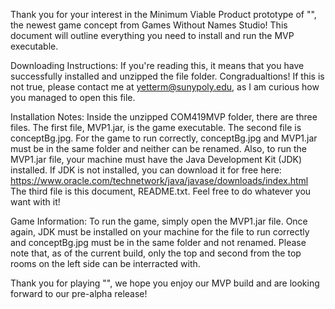 Thank you for your interest in the Minimum Viable Product prototype of "", the newest game concept from Games Without Names Studio! This document will outline everything you need to 
install and run the MVP executable.

Downloading Instructions: If you're reading this, it means that you have successfully installed and unzipped the file folder. Congradualtions! If this is not true, please contact me at
yetterm@sunypoly.edu, as I am curious how you managed to open this file. 

Installation Notes: Inside the unzipped COM419MVP folder, there are three files. The first file, MVP1.jar, is the game executable. The second file is conceptBg.jpg. For the game to
run correctly, conceptBg.jpg and MVP1.jar must be in the same folder and neither can be renamed. Also, to run the MVP1.jar file, your machine must have the Java Development Kit (JDK)
installed. If JDK is not installed, you can download it for free here: https://www.oracle.com/technetwork/java/javase/downloads/index.html
The third file is this document, README.txt. Feel free to do whatever you want with it!

Game Information: To run the game, simply open the MVP1.jar file. Once again, JDK must be installed on your machine for the file to run correctly and conceptBg.jpg must be in the same
folder and not renamed. Please note that, as of the current build, only the top and second from the top rooms on the left side can be interracted with. 

Thank you for playing "", we hope you enjoy our MVP build and are looking forward to our pre-alpha release!
